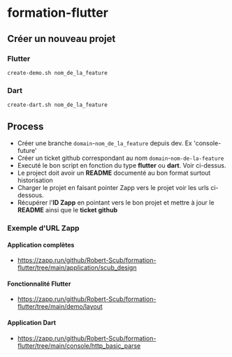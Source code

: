 # formation-flutter


## Créer un nouveau projet

### Flutter

```shell
create-demo.sh nom_de_la_feature
```

### Dart

```shell
create-dart.sh nom_de_la_feature
```

## Process

 - Créer une branche `domain`-`nom_de_la_feature` depuis dev. Ex 'console-future'
 - Créer un ticket github correspondant au nom `domain`-`nom-de-la-feature`
 - Executé le bon script en fonction du type **flutter** ou **dart**. Voir ci-dessus.
 - Le project doit avoir un **README** documenté au bon format surtout historisation
 - Charger le projet en faisant pointer Zapp vers le projet voir les urls ci-dessous.
 - Récupérer l'**ID Zapp** en pointant vers le bon projet et mettre à jour le **README** ainsi que le **ticket github**


### Exemple d'URL Zapp

#### Application complètes

- https://zapp.run/github/Robert-Scub/formation-flutter/tree/main/application/scub_design

#### Fonctionnalité Flutter

- https://zapp.run/github/Robert-Scub/formation-flutter/tree/main/demo/layout

#### Application Dart

- https://zapp.run/github/Robert-Scub/formation-flutter/tree/main/console/http_basic_parse
